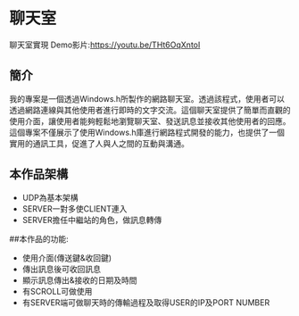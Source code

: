 # 聊天室
聊天室實現
Demo影片:https://youtu.be/THt6OqXntoI
## 簡介
我的專案是一個透過Windows.h所製作的網路聊天室。透過該程式，使用者可以透過網路連線與其他使用者進行即時的文字交流。這個聊天室提供了簡單而直觀的使用介面，讓使用者能夠輕鬆地瀏覽聊天室、發送訊息並接收其他使用者的回應。這個專案不僅展示了使用Windows.h庫進行網路程式開發的能力，也提供了一個實用的通訊工具，促進了人與人之間的互動與溝通。

## 本作品架構
- UDP為基本架構
- SERVER一對多使CLIENT連入
- SERVER擔任中繼站的角色，做訊息轉傳

##本作品的功能:
- 使用介面(傳送鍵&收回鍵)
- 傳出訊息後可收回訊息
- 顯示訊息傳出&接收的日期及時間
- 有SCROLL可做使用
- 有SERVER端可做聊天時的傳輸過程及取得USER的IP及PORT NUMBER


